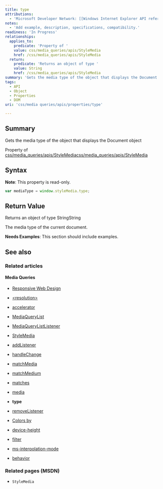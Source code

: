 ```yaml
---
title: type
attributions:
  - 'Microsoft Developer Network: [[Windows Internet Explorer API reference](http://msdn.microsoft.com/en-us/library/ie/hh828809%28v=vs.85%29.aspx) Article]'
notes:
  - 'Add example, description, specifications, compatibility.'
readiness: 'In Progress'
relationships:
  applies_to:
    predicate: 'Property of '
    value: css/media_queries/apis/StyleMedia
    href: /css/media_queries/apis/StyleMedia
  return:
    predicate: 'Returns an object of type '
    value: String
    href: /css/media_queries/apis/StyleMedia
summary: 'Gets the media type of the object that displays the Document object'
tags:
  - API
  - Object
  - Properties
  - DOM
uri: 'css/media queries/apis/properties/type'

---
```

## <span>Summary</span>

Gets the media type of the object that displays the Document object

Property of [css/media\_queries/apis/StyleMedia](/css/media_queries/apis/StyleMedia)[css/media\_queries/apis/StyleMedia](/css/media_queries/apis/StyleMedia)

## <span>Syntax</span>

**Note**: This property is read-only.

``` js
var mediaType = window.styleMedia.type;
```

## <span>Return Value</span>

Returns an object of type StringString

The media type of the current document.

**Needs Examples**: This section should include examples.

## <span>See also</span>

### <span>Related articles</span>

#### <span>Media Queries</span>

-   [Responsive Web Design](/concepts/mobile_web/responsive_design)

-   [\<resolution\>](/css/data_types/resolution)

-   [accelerator](/css/media_queries/accelerator)

-   [MediaQueryList](/css/media_queries/apis/MediaQueryList)

-   [MediaQueryListListener](/css/media_queries/apis/MediaQueryListListener)

-   [StyleMedia](/css/media_queries/apis/StyleMedia)

-   [addListener](/css/media_queries/apis/addListener)

-   [handleChange](/css/media_queries/apis/handleChange)

-   [matchMedia](/css/media_queries/apis/matchMedia)

-   [matchMedium](/css/media_queries/apis/matchMedium)

-   [matches](/css/media_queries/apis/matches)

-   [media](/css/media_queries/apis/media)

-   **type**

-   [removeListener](/css/media_queries/apis/removeListener)

-   [Colors by](/css/media_queries/colors_by)

-   [device-height](/css/media_queries/device-height)

-   [filter](/css/media_queries/filter)

-   [ms-interpolation-mode](/css/media_queries/ms-interpolation-mode)

-   [behavior](/css/properties/behavior)

### <span>Related pages (MSDN)</span>

-   `StyleMedia`
